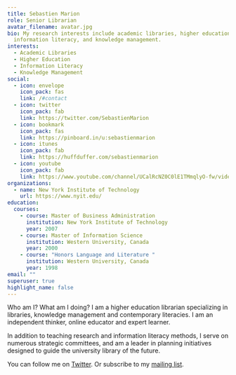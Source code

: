 ```yaml
---
title: Sebastien Marion
role: Senior Librarian
avatar_filename: avatar.jpg
bio: My research interests include academic libraries, higher education,
  information literacy, and knowledge management.
interests:
  - Academic Libraries
  - Higher Education
  - Information Literacy
  - Knowledge Management
social:
  - icon: envelope
    icon_pack: fas
    link: /#contact
  - icon: twitter
    icon_pack: fab
    link: https://twitter.com/SebastienMarion
  - icon: bookmark
    icon_pack: fas
    link: https://pinboard.in/u:sebastienmarion
  - icon: itunes
    icon_pack: fab
    link: https://huffduffer.com/sebastienmarion
  - icon: youtube
    icon_pack: fab
    link: https://www.youtube.com/channel/UCalRcNZ0C0lE1TMmqlyO-fw/videos
organizations:
  - name: New York Institute of Technology
    url: https://www.nyit.edu/
education:
  courses:
    - course: Master of Business Administration
      institution: New York Institute of Technology
      year: 2007
    - course: Master of Information Science
      institution: Western University, Canada
      year: 2000
    - course: "Honors Language and Literature "
      institution: Western University, Canada
      year: 1998
email: ""
superuser: true
highlight_name: false
---
```


Who am I? What am I doing? I am a higher education librarian specializing in libraries, knowledge management and contemporary literacies. I am an independent thinker, online educator and expert learner.

In addition to teaching research and information literacy methods, I serve on numerous strategic committees, and am a leader in planning initiatives designed to guide the university library of the future.

You can follow me on [Twitter](https://www.twitter.com/sebastienmarion). Or subscribe to my [mailing list](https://www.getrevue.co/profile/searchuniversity).

